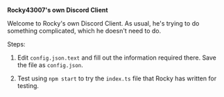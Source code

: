 **Rocky43007's own Discord Client**

Welcome to Rocky's own Discord Client. As usual, he's trying to do something complicated, which he doesn't need to do. 


Steps:

1. Edit `config.json.text` and fill out the information required there. Save the file as `config.json`.

2. Test using `npm start` to try the `index.ts` file that Rocky has written for testing.
